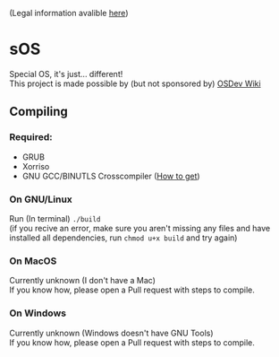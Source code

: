 (Legal information avalible [here](LICENSE))   

# sOS
Special OS, it's just... different!  
This project is made possible by (but not sponsored by) [OSDev Wiki](https://wiki.osdev.org/Main_Page)

## Compiling
### Required:
- GRUB
- Xorriso
- GNU GCC/BINUTLS Crosscompiler ([How to get](https://wiki.osdev.org/GCC_Cross-Compiler))

### On GNU/Linux
Run (In terminal) ``./build``  
(if you recive an error, make sure you aren't missing any files and have installed all dependencies, run ``chmod u+x build`` and try again)

### On MacOS
Currently unknown (I don't have a Mac)  
If you know how, please open a Pull request with steps to compile.

### On Windows
Currently unknown (Windows doesn't have GNU Tools)  
If you know how, please open a Pull request with steps to compile.
